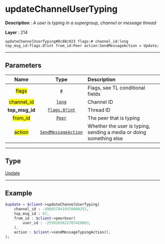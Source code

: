 # updateChannelUserTyping

**Description** : *A user is typing in a supergroup, channel or message thread*

**Layer** : 214

```tl
updateChannelUserTyping#8c88c923 flags:# channel_id:long top_msg_id:flags.0?int from_id:Peer action:SendMessageAction = Update;
```

---

## Parameters

| Name | Type | Description |
| :---: | :---: | :--- |
| <mark>flags</mark> | [`#`](type/#) | Flags, see TL conditional fields |
| <mark>channel_id</mark> | [`long`](type/long) | Channel ID |
| **top_msg_id** | [`flags.0?int`](type/int) | Thread ID |
| <mark>from_id</mark> | [`Peer`](type/Peer) | The peer that is typing |
| <mark>action</mark> | [`SendMessageAction`](type/SendMessageAction) | Whether the user is typing, sending a media or doing something else |

---

## Type

[Update](type/Update)

---

## Example

```php
$update = $client->updateChannelUserTyping(
	channel_id : -4966574419370460251,
	top_msg_id : 67,
	from_id : $client->peerUser(
		user_id : -2550203622707420063,
	),
	action : $client->sendMessageTypingAction(),
);
```